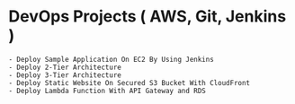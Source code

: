 # DevOps Projects ( AWS, Git, Jenkins )
    - Deploy Sample Application On EC2 By Using Jenkins
    - Deploy 2-Tier Architecture
    - Deploy 3-Tier Architecture
    - Deploy Static Website On Secured S3 Bucket With CloudFront
    - Deploy Lambda Function With API Gateway and RDS
